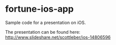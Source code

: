 fortune-ios-app
===============

Sample code for a presentation on iOS.

The presentation can be found here: http://www.slideshare.net/scottleber/ios-14806596

